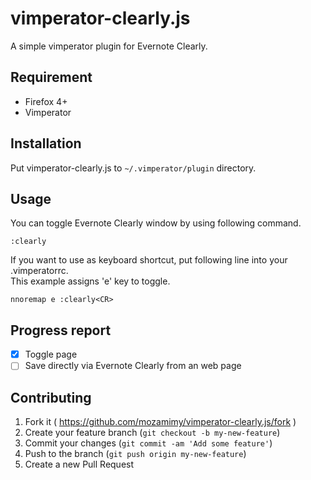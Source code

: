 # vimperator-clearly.js

A simple vimperator plugin for Evernote Clearly.

## Requirement

- Firefox 4+
- Vimperator

## Installation

Put vimperator-clearly.js to `~/.vimperator/plugin` directory.  

## Usage

You can toggle Evernote Clearly window by using following command.

```
:clearly
```

If you want to use as keyboard shortcut,
put following line into your .vimperatorrc.  
This example assigns 'e' key to toggle.

```
nnoremap e :clearly<CR>
```

## Progress report
- [x] Toggle page
- [ ] Save directly via Evernote Clearly from an web page

## Contributing

1. Fork it ( https://github.com/mozamimy/vimperator-clearly.js/fork )
2. Create your feature branch (`git checkout -b my-new-feature`)
3. Commit your changes (`git commit -am 'Add some feature'`)
4. Push to the branch (`git push origin my-new-feature`)
5. Create a new Pull Request
